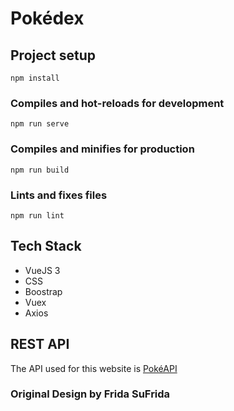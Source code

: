 # Pokédex

## Project setup
```
npm install
```

### Compiles and hot-reloads for development
```
npm run serve
```

### Compiles and minifies for production
```
npm run build
```

### Lints and fixes files
```
npm run lint
```

## Tech Stack
<ul>
  <li>VueJS 3</li>
  <li>CSS</li>
  <li>Boostrap</li>
  <li>Vuex</li>
  <li>Axios</li>
</ul>

## REST API
The API used for this website is [PokéAPI](https://pokeapi.co/)

### Original Design by Frida SuFrida
